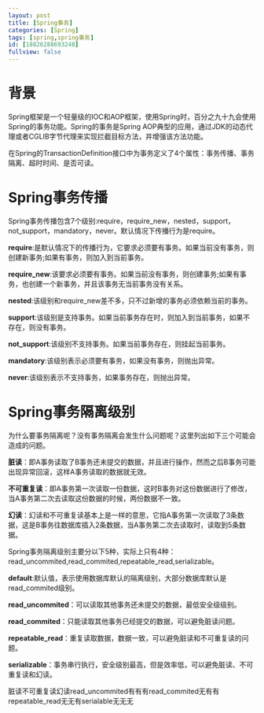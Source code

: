 ```yaml
---
layout: post
title: [Spring事务]
categories: [Spring]
tags: [spring,spring事务]
id: [18826288693248]
fullview: false
---
```

# 背景

Spring框架是一个轻量级的IOC和AOP框架，使用Spring时，百分之九十九会使用Spring的事务功能。Spring的事务是Spring AOP典型的应用，通过JDK的动态代理或者CGLIB字节代理来实现拦截目标方法，并增强该方法功能。

在Spring的TransactionDefinition接口中为事务定义了4个属性：事务传播、事务隔离、超时时间、是否可读。

# Spring事务传播

Spring事务传播包含7个级别:require，require_new，nested，support，not_support，mandatory，never。默认情况下传播行为是require。

**require**:是默认情况下的传播行为，它要求必须要有事务。如果当前没有事务，则创建新事务;如果有事务，则加入到当前事务。

**require_new**:该要求必须要有事务。如果当前没有事务，则创建事务;如果有事务，也创建一个新事务，并且该事务无当前事务没有关系。

**nested**:该级别和require_new差不多，只不过新增的事务必须依赖当前的事务。

**support**:该级别是支持事务。如果当前事务存在时，则加入到当前事务，如果不存在，则没有事务。

**not_support**:该级别不支持事务。如果当前事务存在，则挂起当前事务。

**mandatory**:该级别表示必须要有事务，如果没有事务，则抛出异常。

**never**:该级别表示不支持事务，如果事务存在，则抛出异常。

# Spring事务隔离级别


为什么要事务隔离呢？没有事务隔离会发生什么问题呢？这里列出如下三个可能会造成的问题。

**脏读**：即A事务读取了B事务还未提交的数据，并且进行操作，然而之后B事务可能出现异常回滚，这样A事务读取的数据就无效。

**不可重复读**：即A事务第一次读取一份数据，这时B事务对这份数据进行了修改，当A事务第二次去读取这份数据的时候，两份数据不一致。

**幻读**：幻读和不可重复读基本上是一样的意思，它指A事务第一次读取了3条数据，这是B事务往数据库插入2条数据，当A事务第二次去读取时，读取到5条数据。

Spring事务隔离级别主要分以下5种，实际上只有4种：read_uncommited,read_commited,repeatable_read,serializable。

**default**:默认值，表示使用数据库默认的隔离级别，大部分数据库默认是read_commited级别。

**read_uncommited**：可以读取其他事务还未提交的数据，最低安全级级别。


**read_commited**：只能读取其他事务已经提交的数据，可以避免脏读问题。

**repeatable_read**：重复读取数据，数据一致，可以避免脏读和不可重复读的问题。

**serializable**：事务串行执行，安全级别最高，但是效率低，可以避免脏读、不可重复读和幻读。

脏读不可重复读幻读read_uncommited有有有read_commited无有有repeatable_read无无有serialable无无无


